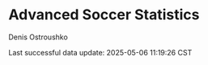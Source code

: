 # Advanced Soccer Statistics
Denis Ostroushko

<!-- gfm -->

Last successful data update: 2025-05-06 11:19:26 CST
